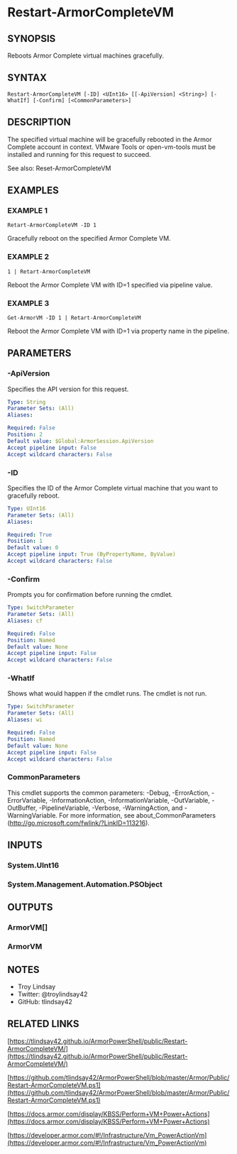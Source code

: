 # Restart-ArmorCompleteVM

## SYNOPSIS
Reboots Armor Complete virtual machines gracefully.

## SYNTAX

```
Restart-ArmorCompleteVM [-ID] <UInt16> [[-ApiVersion] <String>] [-WhatIf] [-Confirm] [<CommonParameters>]
```

## DESCRIPTION
The specified virtual machine will be gracefully rebooted in the Armor Complete
account in context. 
VMware Tools or open-vm-tools must be installed and
running for this request to succeed.

See also: Reset-ArmorCompleteVM

## EXAMPLES

### EXAMPLE 1
```
Retart-ArmorCompleteVM -ID 1
```

Gracefully reboot on the specified Armor Complete VM.

### EXAMPLE 2
```
1 | Retart-ArmorCompleteVM
```

Reboot the Armor Complete VM with ID=1 specified via pipeline value.

### EXAMPLE 3
```
Get-ArmorVM -ID 1 | Retart-ArmorCompleteVM
```

Reboot the Armor Complete VM with ID=1 via property name in the pipeline.

## PARAMETERS

### -ApiVersion
Specifies the API version for this request.

```yaml
Type: String
Parameter Sets: (All)
Aliases:

Required: False
Position: 2
Default value: $Global:ArmorSession.ApiVersion
Accept pipeline input: False
Accept wildcard characters: False
```

### -ID
Specifies the ID of the Armor Complete virtual machine that you want to
gracefully reboot.

```yaml
Type: UInt16
Parameter Sets: (All)
Aliases:

Required: True
Position: 1
Default value: 0
Accept pipeline input: True (ByPropertyName, ByValue)
Accept wildcard characters: False
```

### -Confirm
Prompts you for confirmation before running the cmdlet.

```yaml
Type: SwitchParameter
Parameter Sets: (All)
Aliases: cf

Required: False
Position: Named
Default value: None
Accept pipeline input: False
Accept wildcard characters: False
```

### -WhatIf
Shows what would happen if the cmdlet runs.
The cmdlet is not run.

```yaml
Type: SwitchParameter
Parameter Sets: (All)
Aliases: wi

Required: False
Position: Named
Default value: None
Accept pipeline input: False
Accept wildcard characters: False
```

### CommonParameters
This cmdlet supports the common parameters: -Debug, -ErrorAction, -ErrorVariable, -InformationAction, -InformationVariable, -OutVariable, -OutBuffer, -PipelineVariable, -Verbose, -WarningAction, and -WarningVariable.
For more information, see about_CommonParameters (http://go.microsoft.com/fwlink/?LinkID=113216).

## INPUTS

### System.UInt16
### System.Management.Automation.PSObject
## OUTPUTS

### ArmorVM[]
### ArmorVM
## NOTES
- Troy Lindsay
- Twitter: @troylindsay42
- GitHub: tlindsay42

## RELATED LINKS

[https://tlindsay42.github.io/ArmorPowerShell/public/Restart-ArmorCompleteVM/](https://tlindsay42.github.io/ArmorPowerShell/public/Restart-ArmorCompleteVM/)

[https://github.com/tlindsay42/ArmorPowerShell/blob/master/Armor/Public/Restart-ArmorCompleteVM.ps1](https://github.com/tlindsay42/ArmorPowerShell/blob/master/Armor/Public/Restart-ArmorCompleteVM.ps1)

[https://docs.armor.com/display/KBSS/Perform+VM+Power+Actions](https://docs.armor.com/display/KBSS/Perform+VM+Power+Actions)

[https://developer.armor.com/#!/Infrastructure/Vm_PowerActionVm](https://developer.armor.com/#!/Infrastructure/Vm_PowerActionVm)

